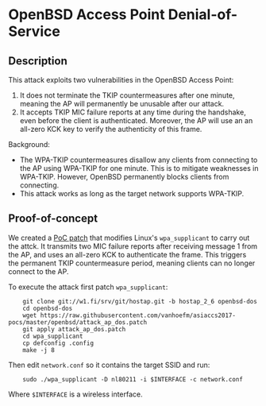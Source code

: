 # OpenBSD Access Point Denial-of-Service

## Description

This attack exploits two vulnerabilities in the OpenBSD Access Point:

1. It does not terminate the TKIP countermeasures after one minute, meaning the AP will permanently be unusable after our attack.
2. It accepts TKIP MIC failure reports at any time during the handshake, even before the client is authenticated.
Moreover, the AP will use an
an all-zero KCK key to verify the authenticity of this frame.

Background:
- The WPA-TKIP countermeasures disallow any clients from connecting to the AP using WPA-TKIP for one minute.
This is to mitigate weaknesses in WPA-TKIP.
However, OpenBSD permanently blocks clients from connecting.
- This attack works as long as the target network supports WPA-TKIP.


## Proof-of-concept

We created a [PoC patch](attack_ap_dos.patch) that modifies Linux's `wpa_supplicant` to carry out the attck.
It transmits two MIC failure reports after receiving message 1 from the AP,
and uses an all-zero KCK to authenticate the frame.
This triggers the permanent TKIP countermeasure period, meaning clients can no longer connect to the AP.

To execute the attack first patch `wpa_supplicant`:

		git clone git://w1.fi/srv/git/hostap.git -b hostap_2_6 openbsd-dos
		cd openbsd-dos
		wget https://raw.githubusercontent.com/vanhoefm/asiaccs2017-pocs/master/openbsd/attack_ap_dos.patch
		git apply attack_ap_dos.patch
		cd wpa_supplicant
		cp defconfig .config
		make -j 8

Then edit `network.conf` so it contains the target SSID and run:

		sudo ./wpa_supplicant -D nl80211 -i $INTERFACE -c network.conf

Where `$INTERFACE` is a wireless interface.

